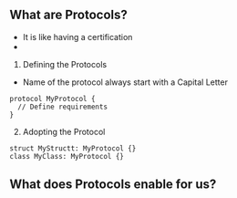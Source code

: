 ## What are Protocols?

- It is like having a certification 
-

1. Defining the Protocols
- Name of the protocol always start with a Capital Letter

```
protocol MyProtocol {
  // Define requirements 
}

```

2. Adopting the Protocol

```
struct MyStructt: MyProtocol {}
class MyClass: MyProtocol {}

```

## What does Protocols enable for us?
